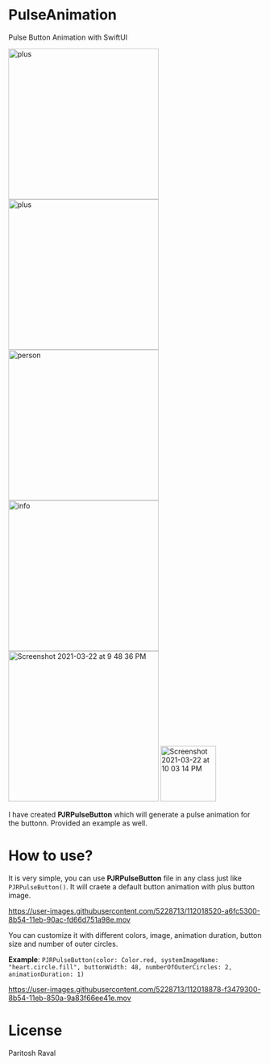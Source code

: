 # PulseAnimation
Pulse Button Animation with SwiftUI

<img width="298" alt="plus" src="https://user-images.githubusercontent.com/5228713/112019435-6fda7180-8b55-11eb-97ed-acefc02a2394.png"> <img width="298" alt="plus" src="https://user-images.githubusercontent.com/5228713/112019401-66e9a000-8b55-11eb-98d9-6383b77774a6.png"> <img width="298" alt="person" src="https://user-images.githubusercontent.com/5228713/112023956-bc27b080-8b59-11eb-880b-4f344a33e120.png"> <img width="298" alt="info" src="https://user-images.githubusercontent.com/5228713/112024064-d3669e00-8b59-11eb-8923-882f76605a07.png"> <img width="298" alt="Screenshot 2021-03-22 at 9 48 36 PM" src="https://user-images.githubusercontent.com/5228713/112024205-f6914d80-8b59-11eb-8027-d9bf8a54d5fe.png"> <img width="110" alt="Screenshot 2021-03-22 at 10 03 14 PM" src="https://user-images.githubusercontent.com/5228713/112024701-77504980-8b5a-11eb-93f0-c5c0910ab7c8.png">








I have created **PJRPulseButton** which will generate a pulse animation for the buttonn. Provided an example as well.


# How to use?

It is very simple, you can use **PJRPulseButton** file in any class just like `PJRPulseButton()`. It will craete a default button animation with plus button image.


https://user-images.githubusercontent.com/5228713/112018520-a6fc5300-8b54-11eb-90ac-fd66d751a98e.mov



You can customize it with different colors, image, animation duration, button size and number of outer circles.

**Example**: `PJRPulseButton(color: Color.red, systemImageName: "heart.circle.fill", buttonWidth: 48, numberOfOuterCircles: 2, animationDuration: 1)`



https://user-images.githubusercontent.com/5228713/112018878-f3479300-8b54-11eb-850a-9a83f66ee41e.mov



License
=====================
Paritosh Raval
